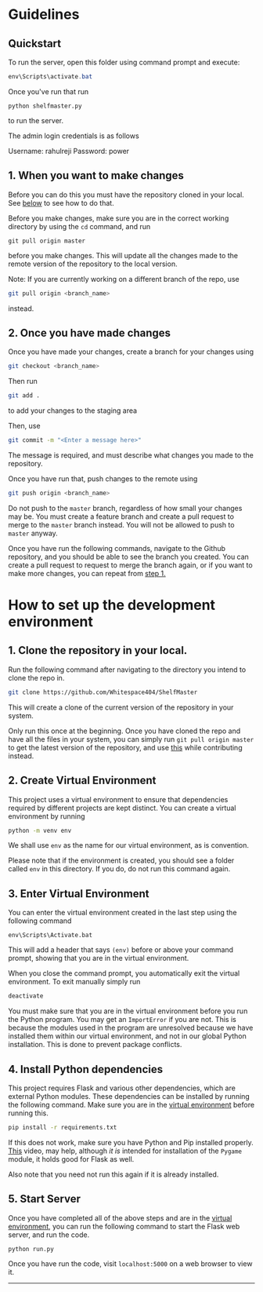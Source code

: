 # Guidelines

## Quickstart

To run the server, open this folder using command prompt and execute:

```powershell
env\Scripts\activate.bat
```
Once you've run that run
```
python shelfmaster.py
```
to run the server.

The admin login credentials is as follows

Username: rahulreji
Password: power


## 1. When you want to make changes
Before you can do this you must have the 
repository cloned in your local. See [below](#how-to-set-up-the-development-environment) to see 
how to do that.

Before you make changes, 
make sure you are in the correct working
directory by using the `cd` command, and
run 

```git
git pull origin master
```

before you make changes. This will update all the 
changes made to the remote version of the 
repository to the local version. 

Note: If you are currently working on a different branch of the repo, use

```bash
git pull origin <branch_name>
```
instead.


## 2. Once you have made changes
Once you have made your changes, create a branch for your changes using

```bash
git checkout <branch_name>
```

Then run 
```bash
git add .
```

to add your changes to the staging area

Then, use

```bash
git commit -m "<Enter a message here>"
```
The message is required, and must describe what
changes you made to the repository.

Once you have run that, push changes to the remote
using 

```bash
git push origin <branch_name>
```
Do not push to the `master` branch, regardless of 
how small your changes may be. You must create
a feature branch and create a pull request
to merge to the `master` branch instead. You will 
not be allowed to push to `master` anyway.

Once you have run the following commands, navigate 
to the Github repository, and you should be able to 
see the branch you created. You can create a pull
request to request to merge the branch again, or 
if you want to make more changes, you can repeat 
from [step 1.](#1-when-you-want-to-make-changes)

# How to set up the development environment

## 1. Clone the repository in your local.
 Run the 
following command after navigating to the 
directory you intend to clone the repo in.
```bash
git clone https://github.com/Whitespace404/ShelfMaster
```


This will create a clone of the current version of the repository in your system.

Only run this once at the beginning. Once you
have cloned the repo and have all the files in your 
system, you can simply run `git pull origin master`
 to get the latest version of the repository, and use 
[this](#1-when-you-want-to-make-changes) while 
contributing instead.

## 2. Create Virtual Environment
This project uses a virtual environment
to ensure that dependencies required by different
projects are kept distinct. You can create a 
virtual environment by running

```bash
python -m venv env
```

We shall use `env` as the name for our virtual 
environment, as is convention.

Please note that if the environment is created, you
should see a folder called `env` in this directory.
If you do, do not run this command again.

## 3. Enter Virtual Environment
You can enter the virtual environment created in 
the last step using the following command

```
env\Scripts\Activate.bat
```

This will add a header that says `(env)` before 
or above your command prompt, showing that you are
in the virtual environment. 

When you close the command prompt, you 
automatically exit the virtual environment.
To exit manually simply run

```bash
deactivate
```

You must make sure that you are in the virtual 
environment before you run the Python program.
You may get an `ImportError` if you are not. This
is because the modules used in the program 
are unresolved because we have installed them
within our virtual environment, and not in our
global Python installation. This is done to prevent 
package conflicts.


## 4. Install Python dependencies
This project requires Flask and various other
dependencies, which are external Python modules. 
These dependencies can be installed by running the following command. Make sure you are in the [virtual environment](#3-enter-virtual-environment) before running this.
```bash
pip install -r requirements.txt
```

If this does not work, make sure you have Python
and Pip installed properly. [This](https://youtu.be/AdUZArA-kZw?si=uzYZpuG0W-Zlshwv) video, may help, 
although *it is* intended for installation of the 
`Pygame` module, it holds good for Flask as well. 

Also note that you need not run this again if it is 
already installed. 

## 5. Start Server
Once you have completed all of the above steps and
are in the [virtual environment](#3-enter-virtual-environment), you can run the 
following command to start the Flask web server, 
and run the code.

```
python run.py
```

Once you have run the code, visit `localhost:5000` 
on a web browser to view it.

<hr>
